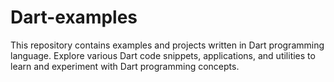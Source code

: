 # Dart-examples
This repository contains examples and projects written in Dart programming language. Explore various Dart code snippets, applications, and utilities to learn and experiment with Dart programming concepts.
